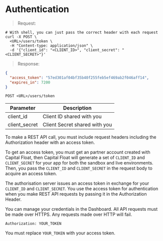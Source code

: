 # Authentication

> Request:

```shell
# With shell, you can just pass the correct header with each request
curl -X POST \
  <URL>/users/token \
  -H "Content-type: application/json" \
  -d '{"client_id": "<CLIENT_ID>", "client_secret": "<CLIENT_SECRET>"}'
```

> Response:

```json
{
  "access_token": "57ed301af04bf35b40f255feb5ef469ab2f046aff14",
  "expires_in": 7200
}
```

`POST <URL>/users/token`

| Parameter     | Description                   |
| ------------- | ----------------------------- |
| client_id     | Client ID shared with you     |
| client_secret | Client Secret shared with you |

To make a REST API call, you must include request headers including the Authorization header with an access token.

To get an access token, you must get an partner account created with Capital Float, then Capital Float will generate a set of `CLIENT_ID` and `CLIENT_SECRET` for your app for both the sandbox and live environments. Then, you pass the `CLIENT_ID` and `CLIENT_SECRET` in the request body to acquire an access token.

The authorisation server issues an access token in exchange for your `CLIENT_ID` and `CLIENT_SECRET`. You use the access token for authentication when you make REST API requests by passing it in the Authorization Header.

You can manage your credentials in the Dashboard. All API requests must be made over HTTPS. Any requests made over HTTP will fail.

`Authorization: YOUR_TOKEN`

<aside class="notice">
You must replace <code>YOUR_TOKEN</code> with your access token.
</aside>
